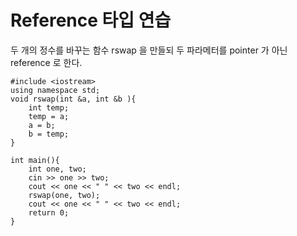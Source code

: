 
# Reference 타입 연습

두 개의 정수를 바꾸는 함수 rswap 을 만들되 두 파라메터를 pointer 가 아닌 reference 로 한다.














```
#include <iostream>
using namespace std;
void rswap(int &a, int &b ){
	int temp;
	temp = a;
	a = b;
	b = temp;
}

int main(){
    int one, two;
    cin >> one >> two;
    cout << one << " " << two << endl;
    rswap(one, two);
    cout << one << " " << two << endl;
    return 0;
}

```